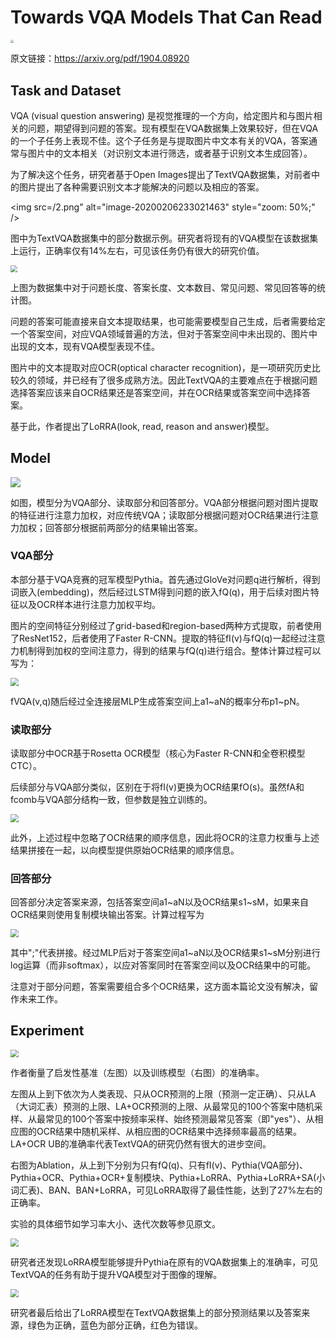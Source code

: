 # Towards VQA Models That Can Read
<img src="/1.png" style="zoom: 33%;" />

原文链接：https://arxiv.org/pdf/1904.08920

##  Task and Dataset

VQA (visual question answering) 是视觉推理的一个方向，给定图片和与图片相关的问题，期望得到问题的答案。现有模型在VQA数据集上效果较好，但在VQA的一个子任务上表现不佳。这个子任务是与提取图片中文本有关的VQA，答案通常与图片中的文本相关（对识别文本进行筛选，或者基于识别文本生成回答）。



为了解决这个任务，研究者基于Open Images提出了TextVQA数据集，对前者中的图片提出了各种需要识别文本才能解决的问题以及相应的答案。

<img src=/2.png" alt="image-20200206233021463" style="zoom: 50%;" />

图中为TextVQA数据集中的部分数据示例。研究者将现有的VQA模型在该数据集上运行，正确率仅有14%左右，可见该任务仍有很大的研究价值。

<img src="/3.png" style="zoom: 67%;" />

上图为数据集中对于问题长度、答案长度、文本数目、常见问题、常见回答等的统计图。

问题的答案可能直接来自文本提取结果，也可能需要模型自己生成，后者需要给定一个答案空间，对应VQA领域普遍的方法，但对于答案空间中未出现的、图片中出现的文本，现有VQA模型表现不佳。

图片中的文本提取对应OCR(optical character recognition)，是一项研究历史比较久的领域，并已经有了很多成熟方法。因此TextVQA的主要难点在于根据问题选择答案应该来自OCR结果还是答案空间，并在OCR结果或答案空间中选择答案。

基于此，作者提出了LoRRA(look, read, reason and answer)模型。



## Model

<img src="/4.png" />

如图，模型分为VQA部分、读取部分和回答部分。VQA部分根据问题对图片提取的特征进行注意力加权，对应传统VQA；读取部分根据问题对OCR结果进行注意力加权；回答部分根据前两部分的结果输出答案。

### VQA部分

本部分基于VQA竞赛的冠军模型Pythia。首先通过GloVe对问题q进行解析，得到词嵌入(embedding)，然后经过LSTM得到问题的嵌入fQ(q)，用于后续对图片特征以及OCR样本进行注意力加权平均。

图片的空间特征分别经过了grid-based和region-based两种方式提取，前者使用了ResNet152，后者使用了Faster R-CNN。提取的特征fI(v)与fQ(q)一起经过注意力机制得到加权的空间注意力，得到的结果与fQ(q)进行组合。整体计算过程可以写为：

<img src="/5.png" style="zoom: 80%;" />

fVQA(v,q)随后经过全连接层MLP生成答案空间上a1~aN的概率分布p1~pN。

### 读取部分

读取部分中OCR基于Rosetta OCR模型（核心为Faster R-CNN和全卷积模型CTC）。

后续部分与VQA部分类似，区别在于将fI(v)更换为OCR结果fO(s)。虽然fA和fcomb与VQA部分结构一致，但参数是独立训练的。

<img src="/6.png" style="zoom:80%;" />

此外，上述过程中忽略了OCR结果的顺序信息，因此将OCR的注意力权重与上述结果拼接在一起，以向模型提供原始OCR结果的顺序信息。



### 回答部分

回答部分决定答案来源，包括答案空间a1~aN以及OCR结果s1~sM，如果来自OCR结果则使用复制模块输出答案。计算过程写为

<img src="/7.png" style="zoom:80%;" />

其中";"代表拼接。经过MLP后对于答案空间a1~aN以及OCR结果s1~sM分别进行log运算（而非softmax），以应对答案同时在答案空间以及OCR结果中的可能。

注意对于部分问题，答案需要组合多个OCR结果，这方面本篇论文没有解决，留作未来工作。



## Experiment

<img src="/8.png" style="zoom:80%;" />

作者衡量了启发性基准（左图）以及训练模型（右图）的准确率。

左图从上到下依次为人类表现、只从OCR预测的上限（预测一定正确）、只从LA（大词汇表）预测的上限、LA+OCR预测的上限、从最常见的100个答案中随机采样、从最常见的100个答案中按频率采样、始终预测最常见答案（即"yes"）、从相应图的OCR结果中随机采样、从相应图的OCR结果中选择频率最高的结果。LA+OCR UB的准确率代表TextVQA的研究仍然有很大的进步空间。

右图为Ablation，从上到下分别为只有fQ(q)、只有fI(v)、Pythia(VQA部分)、Pythia+OCR、Pythia+OCR+复制模块、Pythia+LoRRA、Pythia+LoRRA+SA(小词汇表)、BAN、BAN+LoRRA，可见LoRRA取得了最佳性能，达到了27%左右的正确率。

实验的具体细节如学习率大小、迭代次数等参见原文。



<img src="/9.png" style="zoom:80%;" />

研究者还发现LoRRA模型能够提升Pythia在原有的VQA数据集上的准确率，可见TextVQA的任务有助于提升VQA模型对于图像的理解。



<img src="/10.png" style="zoom:80%;" />

研究者最后给出了LoRRA模型在TextVQA数据集上的部分预测结果以及答案来源，绿色为正确，蓝色为部分正确，红色为错误。

